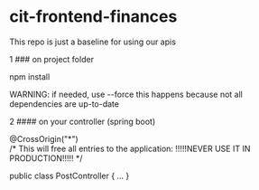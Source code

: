 # cit-frontend-finances
This repo is just a baseline for using our apis

1 ### on project folder

npm install

WARNING: if needed, use --force
this happens because not all dependencies are up-to-date

2 #### on your controller (spring boot)

@CrossOrigin("\*")                       
/\* This will free all entries to the application: !!!!!NEVER USE IT IN PRODUCTION!!!!!    \*/

public class PostController {
...
}
